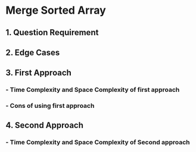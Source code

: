 # Merge Sorted Array

## 1. Question Requirement

## 2. Edge Cases

## 3. First Approach

### - Time Complexity and Space Complexity of first approach

### - Cons of using first approach

## 4. Second Approach

### - Time Complexity and Space Complexity of Second approach
